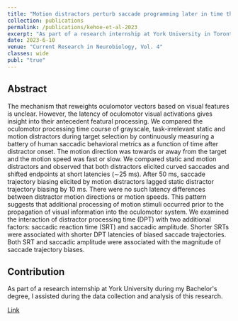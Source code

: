 ```yaml
---
title: "Motion distractors perturb saccade programming later in time than static distractors"
collection: publications
permalink: /publications/kehoe-et-al-2023
excerpt: "As part of a research internship at York University in Toronto, Canada, I assisted during the data collection and analysis at the Centre for Vision Research at York University."
date: 2023-6-10
venue: "Current Research in Neurobiology, Vol. 4"
classes: wide
publ: "true"
---
```


## Abstract

The mechanism that reweights oculomotor vectors based on visual features is unclear. However, the latency of oculomotor visual activations gives insight into their antecedent featural processing. We compared the oculomotor processing time course of grayscale, task-irrelevant static and motion distractors during target selection by continuously measuring a battery of human saccadic behavioral metrics as a function of time after distractor onset. The motion direction was towards or away from the target and the motion speed was fast or slow. We compared static and motion distractors and observed that both distractors elicited curved saccades and shifted endpoints at short latencies (∼25 ms). After 50 ms, saccade trajectory biasing elicited by motion distractors lagged static distractor trajectory biasing by 10 ms. There were no such latency differences between distractor motion directions or motion speeds. This pattern suggests that additional processing of motion stimuli occurred prior to the propagation of visual information into the oculomotor system. We examined the interaction of distractor processing time (DPT) with two additional factors: saccadic reaction time (SRT) and saccadic amplitude. Shorter SRTs were associated with shorter DPT latencies of biased saccade trajectories. Both SRT and saccadic amplitude were associated with the magnitude of saccade trajectory biases.

## Contribution

As part of a research internship at York University during my Bachelor's degree, I assisted during the data collection and analysis of this research.

[Link](https://doi.org/10.1016/j.crneur.2023.100092)

